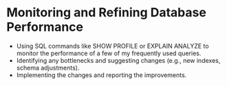 # Monitoring and Refining Database Performance
- Using SQL commands like SHOW PROFILE or EXPLAIN ANALYZE to monitor the performance of a few of my frequently used queries.
- Identifying any bottlenecks and suggesting changes (e.g., new indexes, schema adjustments).
- Implementing the changes and reporting the improvements.